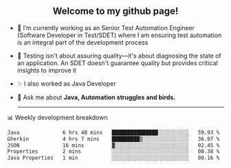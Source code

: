 <h2 align="center">Welcome to my github page!</h2>

- 🔭 I’m currently working as an Senior Test Automation Engineer (Software Developer in Test/SDET) where I am ensuring test automation is an integral part of the development process
- 🎩 Testing isn't about assuring quality—it's about diagnosing the state of an application. An SDET doesn't guarantee quality but provides critical insights to improve it
- ✨ I also worked as Java Developer
- 💬 Ask me about **Java, Automation struggles and birds.**
  
  -------
  
📊 Weekly development breakdown

<!--START_SECTION:waka-->

```txt
Java              6 hrs 40 mins   ███████████████░░░░░░░░░░   59.93 %
Gherkin           4 hrs 7 mins    █████████▒░░░░░░░░░░░░░░░   36.97 %
JSON              16 mins         ▓░░░░░░░░░░░░░░░░░░░░░░░░   02.45 %
Properties        2 mins          ░░░░░░░░░░░░░░░░░░░░░░░░░   00.38 %
Java Properties   1 min           ░░░░░░░░░░░░░░░░░░░░░░░░░   00.16 %
```

<!--END_SECTION:waka-->
